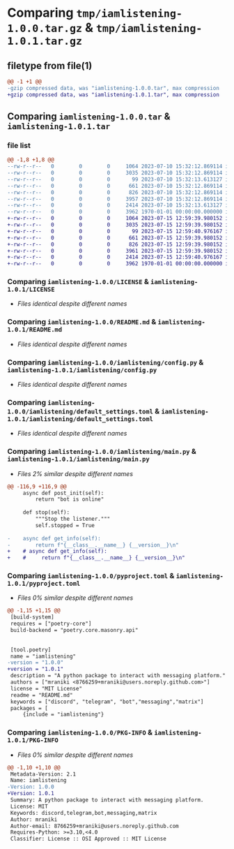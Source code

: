 # Comparing `tmp/iamlistening-1.0.0.tar.gz` & `tmp/iamlistening-1.0.1.tar.gz`

## filetype from file(1)

```diff
@@ -1 +1 @@
-gzip compressed data, was "iamlistening-1.0.0.tar", max compression
+gzip compressed data, was "iamlistening-1.0.1.tar", max compression
```

## Comparing `iamlistening-1.0.0.tar` & `iamlistening-1.0.1.tar`

### file list

```diff
@@ -1,8 +1,8 @@
--rw-r--r--   0        0        0     1064 2023-07-10 15:32:12.869114 iamlistening-1.0.0/LICENSE
--rw-r--r--   0        0        0     3035 2023-07-10 15:32:12.869114 iamlistening-1.0.0/README.md
--rw-r--r--   0        0        0       99 2023-07-10 15:32:13.613127 iamlistening-1.0.0/iamlistening/__init__.py
--rw-r--r--   0        0        0      661 2023-07-10 15:32:12.869114 iamlistening-1.0.0/iamlistening/config.py
--rw-r--r--   0        0        0      826 2023-07-10 15:32:12.869114 iamlistening-1.0.0/iamlistening/default_settings.toml
--rw-r--r--   0        0        0     3957 2023-07-10 15:32:12.869114 iamlistening-1.0.0/iamlistening/main.py
--rw-r--r--   0        0        0     2414 2023-07-10 15:32:13.613127 iamlistening-1.0.0/pyproject.toml
--rw-r--r--   0        0        0     3962 1970-01-01 00:00:00.000000 iamlistening-1.0.0/PKG-INFO
+-rw-r--r--   0        0        0     1064 2023-07-15 12:59:39.980152 iamlistening-1.0.1/LICENSE
+-rw-r--r--   0        0        0     3035 2023-07-15 12:59:39.980152 iamlistening-1.0.1/README.md
+-rw-r--r--   0        0        0       99 2023-07-15 12:59:40.976167 iamlistening-1.0.1/iamlistening/__init__.py
+-rw-r--r--   0        0        0      661 2023-07-15 12:59:39.980152 iamlistening-1.0.1/iamlistening/config.py
+-rw-r--r--   0        0        0      826 2023-07-15 12:59:39.980152 iamlistening-1.0.1/iamlistening/default_settings.toml
+-rw-r--r--   0        0        0     3961 2023-07-15 12:59:39.980152 iamlistening-1.0.1/iamlistening/main.py
+-rw-r--r--   0        0        0     2414 2023-07-15 12:59:40.976167 iamlistening-1.0.1/pyproject.toml
+-rw-r--r--   0        0        0     3962 1970-01-01 00:00:00.000000 iamlistening-1.0.1/PKG-INFO
```

### Comparing `iamlistening-1.0.0/LICENSE` & `iamlistening-1.0.1/LICENSE`

 * *Files identical despite different names*

### Comparing `iamlistening-1.0.0/README.md` & `iamlistening-1.0.1/README.md`

 * *Files identical despite different names*

### Comparing `iamlistening-1.0.0/iamlistening/config.py` & `iamlistening-1.0.1/iamlistening/config.py`

 * *Files identical despite different names*

### Comparing `iamlistening-1.0.0/iamlistening/default_settings.toml` & `iamlistening-1.0.1/iamlistening/default_settings.toml`

 * *Files identical despite different names*

### Comparing `iamlistening-1.0.0/iamlistening/main.py` & `iamlistening-1.0.1/iamlistening/main.py`

 * *Files 2% similar despite different names*

```diff
@@ -116,9 +116,9 @@
     async def post_init(self):
         return "bot is online"
 
     def stop(self):
         """Stop the listener."""
         self.stopped = True
 
-    async def get_info(self):
-        return f"{__class__.__name__} {__version__}\n"
+    # async def get_info(self):
+    #     return f"{__class__.__name__} {__version__}\n"
```

### Comparing `iamlistening-1.0.0/pyproject.toml` & `iamlistening-1.0.1/pyproject.toml`

 * *Files 0% similar despite different names*

```diff
@@ -1,15 +1,15 @@
 [build-system]
 requires = ["poetry-core"]
 build-backend = "poetry.core.masonry.api"
 
 
 [tool.poetry]
 name = "iamlistening"
-version = "1.0.0"
+version = "1.0.1"
 description = "A python package to interact with messaging platform."
 authors = ["mraniki <8766259+mraniki@users.noreply.github.com>"]
 license = "MIT License"
 readme = "README.md"
 keywords = ["discord", "telegram", "bot","messaging","matrix"]
 packages = [
     {include = "iamlistening"}
```

### Comparing `iamlistening-1.0.0/PKG-INFO` & `iamlistening-1.0.1/PKG-INFO`

 * *Files 0% similar despite different names*

```diff
@@ -1,10 +1,10 @@
 Metadata-Version: 2.1
 Name: iamlistening
-Version: 1.0.0
+Version: 1.0.1
 Summary: A python package to interact with messaging platform.
 License: MIT
 Keywords: discord,telegram,bot,messaging,matrix
 Author: mraniki
 Author-email: 8766259+mraniki@users.noreply.github.com
 Requires-Python: >=3.10,<4.0
 Classifier: License :: OSI Approved :: MIT License
```

